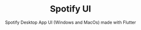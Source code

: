 <div align="center">

# Spotify UI

Spotify Desktop App UI (Windows and MacOs) made with Flutter

</div>
